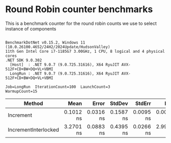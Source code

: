 # Round Robin counter benchmarks

This is a benchmark counter for the round robin counts we use to select instance of components

```

BenchmarkDotNet v0.15.2, Windows 11 (10.0.26100.4652/24H2/2024Update/HudsonValley)
11th Gen Intel Core i7-1185G7 3.00GHz, 1 CPU, 8 logical and 4 physical cores
.NET SDK 9.0.302
  [Host]  : .NET 9.0.7 (9.0.725.31616), X64 RyuJIT AVX-512F+CD+BW+DQ+VL+VBMI
  LongRun : .NET 9.0.7 (9.0.725.31616), X64 RyuJIT AVX-512F+CD+BW+DQ+VL+VBMI

Job=LongRun  IterationCount=100  LaunchCount=3  
WarmupCount=15  

```
| Method               | Mean      | Error     | StdDev    | StdErr    | Min       | Max       | Op/s            | Exceptions | Allocated |
|--------------------- |----------:|----------:|----------:|----------:|----------:|----------:|----------------:|-----------:|----------:|
| Increment            | 0.1012 ns | 0.0316 ns | 0.1587 ns | 0.0095 ns | 0.0000 ns | 0.7180 ns | 9,882,632,189.2 |          - |         - |
| IncrementInterlocked | 3.2701 ns | 0.0883 ns | 0.4395 ns | 0.0266 ns | 2.9908 ns | 5.1820 ns |   305,804,409.8 |          - |         - |
